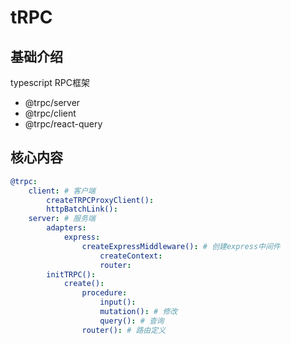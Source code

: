 # tRPC


## 基础介绍

typescript RPC框架
- @trpc/server 
- @trpc/client 
- @trpc/react-query

## 核心内容
```yaml
@trpc:
    client: # 客户端
        createTRPCProxyClient():
        httpBatchLink():
    server: # 服务端
        adapters:
            express:
                createExpressMiddleware(): # 创建express中间件
                    createContext:
                    router:
        initTRPC():
            create():
                procedure:
                    input():
                    mutation(): # 修改
                    query(): # 查询
                router(): # 路由定义
```
